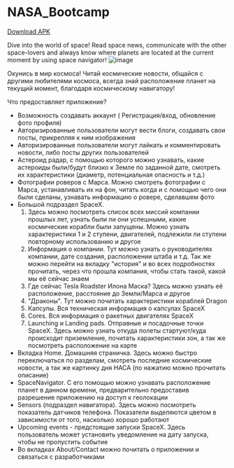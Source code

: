 # NASA_Bootcamp
[Download APK](https://drive.google.com/file/d/1gmA5UAjOWfY_8iK-2Lo7f7qCaUBPe548/view?usp=sharing)

Dive into the world of space! Read space news, communicate with the other space-lovers and always know where planets are located at the current moment by using space navigator!
![image](https://user-images.githubusercontent.com/55493845/128432221-8806288e-f41f-44c1-9ee1-7cbd6b70e9d7.png)

Окунись в мир космоса! Читай космические новости, общайся с другими любителями космоса, всегда знай расположение планет на текущий момент, благодаря космическому навигатору!

Что предоставляет приложение? 
- Возможность создавать аккаунт ( Регистрация/вход, обновление фото профиля)
- Авторизированные пользователи могут вести блоги, создавать свои посты, прикрепляя к ним изображения
- Авторизированные пользователи могут лайкать и комментировать новости, либо посты других пользователей
- Астероид радар, с помощью которого можно узнавать, какие астероиды были/будут близко к Земле по заданной дате, смотреть их характеристики (диаметр, потенциальная опасность и т.д.) 
- Фотографии роверов с Марса. Можно смотреть фотографии с Марса, устанавливать их на фон, читать когда и с помощью чего они были сделаны, узнавать информацию о ровере, сделавшем фото
- Большой подраздел SpaceX. 
  1. Здесь можно посмотреть список всех миссий компании прошлых лет, узнать были ли они успешными, какие космические корабли были запущены. Можно узнать характеристики 1 и 2 ступени, двигателей, подлежили ли ступени повторному использованию и другое
  2. Информация о компании. Тут можно узнать о руководителях компании, дате создания, расположении штаба и т.д. Так же можно перейти на вкладку "история" и во всех подробностях прочитать, через что прошла компания, чтобы стать такой, какой мы её сейчас знаем
  3. Где сейчас Tesla Roadster Илона Маска? Здесь можно узнать её расположение, расстояние до Земли/Марса и другое
  4. "Драконы". Тут можно почитать характеристики кораблей Dragon
  5. Капсулы. Вся техническая информация о капсулах SpaceX
  6. Cores. Вся информация о ракетных двигателях SpaceX
  7. Launching и Landing pads. Отправные и посадочные точки SpaceX. Здесь можно узнать откуда полеты стартуют/куда происходит приземление, почитать характеристики зон, а так же посмотреть расположение на карте
- Вкладка Home. Домашняя страничка. Здесь можно быстро переключаться по разделам, смотреть последние космические новости, а так же картинку дня НАСА (по нажатию можно прочитать описание)
- SpaceNavigator. С его помощью можно узнавать расположение планет в данном времени, предварительно предоставив разрешение приложению на доступ к геолокации
- Sensors (подраздел навигатора). Здесь можно посмотреть показатель датчиков телефона. Показатели выделяются цветом в зависимости от того, насколько хорошо работают 
- Upcoming events - предстоящие запуски SpaceX. Здесь пользователь может установить уведомление на дату запуска, чтобы не пропустить событие
- Во вкладках About/Contact можно почитать о приложении и связаться с разработчиками
